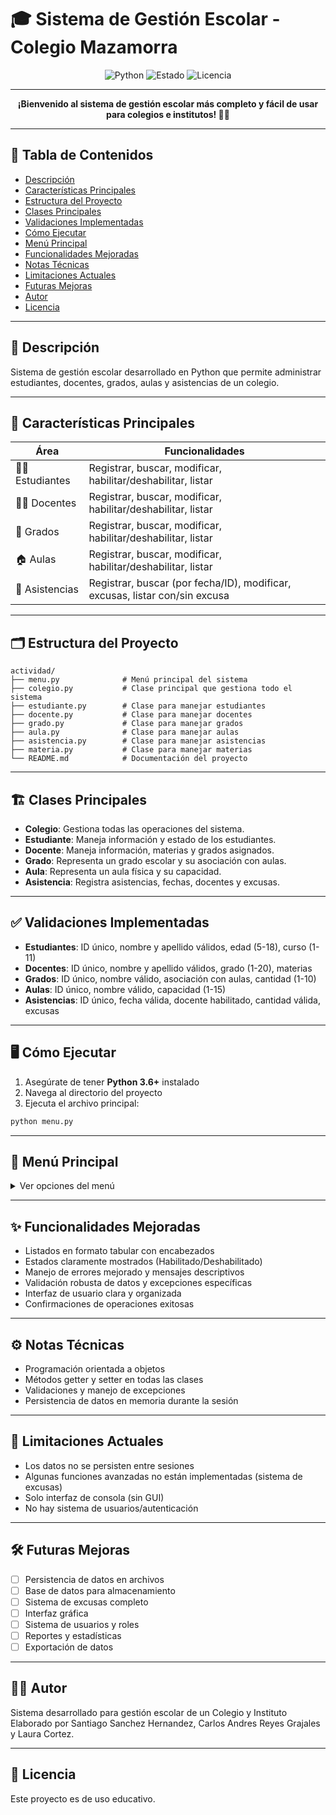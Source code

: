 # 🎓 Sistema de Gestión Escolar - Colegio Mazamorra

<p align="center">
  <img src="https://img.shields.io/badge/Python-3.6%2B-blue?logo=python" alt="Python">
  <img src="https://img.shields.io/badge/Estado-En%20Desarrollo-yellow" alt="Estado">
  <img src="https://img.shields.io/badge/Licencia-Educativa-green" alt="Licencia">
</p>

---

<p align="center">
  <b>¡Bienvenido al sistema de gestión escolar más completo y fácil de usar para colegios e institutos! 🎒🏫</b>
</p>

---

## 📑 Tabla de Contenidos
- [Descripción](#descripción)
- [Características Principales](#características-principales)
- [Estructura del Proyecto](#estructura-del-proyecto)
- [Clases Principales](#clases-principales)
- [Validaciones Implementadas](#validaciones-implementadas)
- [Cómo Ejecutar](#cómo-ejecutar)
- [Menú Principal](#menú-principal)
- [Funcionalidades Mejoradas](#funcionalidades-mejoradas)
- [Notas Técnicas](#notas-técnicas)
- [Limitaciones Actuales](#limitaciones-actuales)
- [Futuras Mejoras](#futuras-mejoras)
- [Autor](#autor)
- [Licencia](#licencia)

---

## 📝 Descripción
Sistema de gestión escolar desarrollado en Python que permite administrar estudiantes, docentes, grados, aulas y asistencias de un colegio.

---

## 🚀 Características Principales

| Área                  | Funcionalidades                                                                 |
|-----------------------|-------------------------------------------------------------------------------|
| 👨‍🎓 Estudiantes      | Registrar, buscar, modificar, habilitar/deshabilitar, listar                   |
| 👩‍🏫 Docentes         | Registrar, buscar, modificar, habilitar/deshabilitar, listar                   |
| 🏫 Grados             | Registrar, buscar, modificar, habilitar/deshabilitar, listar                   |
| 🏠 Aulas              | Registrar, buscar, modificar, habilitar/deshabilitar, listar                   |
| 📅 Asistencias        | Registrar, buscar (por fecha/ID), modificar, excusas, listar con/sin excusa    |

---

## 🗂️ Estructura del Proyecto
```text
actividad/
├── menu.py              # Menú principal del sistema
├── colegio.py           # Clase principal que gestiona todo el sistema
├── estudiante.py        # Clase para manejar estudiantes
├── docente.py           # Clase para manejar docentes
├── grado.py             # Clase para manejar grados
├── aula.py              # Clase para manejar aulas
├── asistencia.py        # Clase para manejar asistencias
├── materia.py           # Clase para manejar materias
└── README.md            # Documentación del proyecto
```

---

## 🏗️ Clases Principales

- **Colegio**: Gestiona todas las operaciones del sistema.
- **Estudiante**: Maneja información y estado de los estudiantes.
- **Docente**: Maneja información, materias y grados asignados.
- **Grado**: Representa un grado escolar y su asociación con aulas.
- **Aula**: Representa un aula física y su capacidad.
- **Asistencia**: Registra asistencias, fechas, docentes y excusas.

---

## ✅ Validaciones Implementadas

- **Estudiantes**: ID único, nombre y apellido válidos, edad (5-18), curso (1-11)
- **Docentes**: ID único, nombre y apellido válidos, grado (1-20), materias
- **Grados**: ID único, nombre válido, asociación con aulas, cantidad (1-10)
- **Aulas**: ID único, nombre válido, capacidad (1-15)
- **Asistencias**: ID único, fecha válida, docente habilitado, cantidad válida, excusas

---

## 🖥️ Cómo Ejecutar

1. Asegúrate de tener **Python 3.6+** instalado
2. Navega al directorio del proyecto
3. Ejecuta el archivo principal:

```bash
python menu.py
```

---

## 🧭 Menú Principal

<details>
<summary>Ver opciones del menú</summary>

- [A] Registrar Estudiante
- [B] Buscar Estudiante
- [C] Deshabilitar/Habilitar Estudiante
- [D] Modificar Estudiante
- [E] Registrar Docente
- [F] Buscar Docente
- [G] Modificar Docente
- [H] Deshabilitar/Habilitar Docente
- [I] Registrar Grado
- [J] Buscar Grado
- [K] Modificar Grado
- [L] Deshabilitar/Habilitar Grado
- [M] Registrar Aula
- [N] Buscar Aula
- [O] Modificar Aula
- [P] Deshabilitar/Habilitar Aula
- [Q] Registrar Asistencia
- [R] Buscar Asistencia por fecha
- [S] Modificar Asistencia
- [T] Deshabilitar/Habilitar Asistencia
- [U] Registrar Falta (con excusa)
- [V] Buscar Asistencias con Excusa
- [W] Buscar Asistencia por ID
- [1] Listar estudiantes
- [2] Listar docentes
- [3] Listar grados
- [4] Listar aulas
- [5] Listar asistencias con excusa
- [6] Listar asistencias sin excusa
- [7] Listar todas las asistencias
</details>

---

## ✨ Funcionalidades Mejoradas

- Listados en formato tabular con encabezados
- Estados claramente mostrados (Habilitado/Deshabilitado)
- Manejo de errores mejorado y mensajes descriptivos
- Validación robusta de datos y excepciones específicas
- Interfaz de usuario clara y organizada
- Confirmaciones de operaciones exitosas

---

## ⚙️ Notas Técnicas

- Programación orientada a objetos
- Métodos getter y setter en todas las clases
- Validaciones y manejo de excepciones
- Persistencia de datos en memoria durante la sesión

---

## 🚧 Limitaciones Actuales

- Los datos no se persisten entre sesiones
- Algunas funciones avanzadas no están implementadas (sistema de excusas)
- Solo interfaz de consola (sin GUI)
- No hay sistema de usuarios/autenticación

---

## 🛠️ Futuras Mejoras

- [ ] Persistencia de datos en archivos
- [ ] Base de datos para almacenamiento
- [ ] Sistema de excusas completo
- [ ] Interfaz gráfica
- [ ] Sistema de usuarios y roles
- [ ] Reportes y estadísticas
- [ ] Exportación de datos

---

## 👨‍💻 Autor
Sistema desarrollado para gestión escolar de un Colegio y Instituto Elaborado por Santiago Sanchez Hernandez,
Carlos Andres Reyes Grajales y Laura Cortez.

---

## 📄 Licencia
Este proyecto es de uso educativo. 
